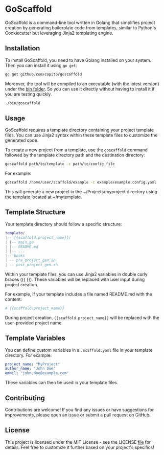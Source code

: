 # GoScaffold

GoScaffold is a command-line tool written in Golang that simplifies project creation by generating boilerplate code from templates, similar to Python's Cookiecutter but leveraging Jinja2 templating engine.

## Installation

To install GoScaffold, you need to have Golang installed on your system. Then you can install it using `go get`:

```bash
go get github.com/copito/goscaffold
```

Moreover, the tool will be compiled to an executable (with the latest version) under the [bin folder](./bin/). So you can use it directly without having to install it if you are testing quickly.

```bash
./bin/goscaffold
```

## Usage

GoScaffold requires a template directory containing your project template files. You can use Jinja2 syntax within these template files to customize the generated code.

To create a new project from a template, use the `goscaffold` command followed by the template directory path and the destination directory:

```bash
goscaffold path/to/template -c path/to/config_file
```

For example:

```bash
goscaffold /home/user/scaffold/example -c example/example.config.yaml
```

This will generate a new project in the ~/Projects/myproject directory using the template located at ~/mytemplate.

## Template Structure

Your template directory should follow a specific structure:

```lua
template/
|-- {{scaffold.project_name}}/
| |-- main.go
| |-- README.md
| |-- ...
|-- hooks
| -- pre_project_gen.sh
| -- post_project_gen.sh
```

Within your template files, you can use Jinja2 variables in double curly braces ({{ }}). These variables will be replaced with user input during project creation.

For example, if your template includes a file named README.md with the content:

```bash
# {{scaffold.project_name}}
```

During project creation, `{{scaffold.project_name}}` will be replaced with the user-provided project name.

## Template Variables

You can define custom variables in a `.scaffold.yaml` file in your template directory.
For example:

```yaml
project_name: "MyProject"
author_name: "John Doe"
email: "john.doe@example.com"
```

These variables can then be used in your template files.

## Contributing

Contributions are welcome! If you find any issues or have suggestions for improvements, please open an issue or submit a pull request on GitHub.

## License

This project is licensed under the MIT License - see the LICENSE [file](./LICENSE) for details.
Feel free to customize it further based on your project's specifics!
